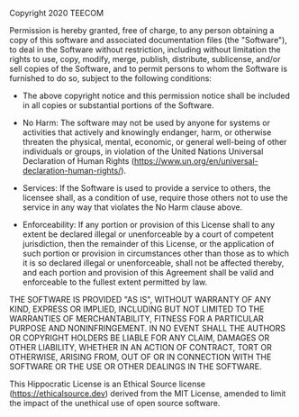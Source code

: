 Copyright 2020 TEECOM

Permission is hereby granted, free of charge, to any person obtaining a copy of
this software and associated documentation files (the "Software"), to deal in
the Software without restriction, including without limitation the rights to
use, copy, modify, merge, publish, distribute, sublicense, and/or sell copies of
the Software, and to permit persons to whom the Software is furnished to do so,
subject to the following conditions:

* The above copyright notice and this permission notice shall be included in all
  copies or substantial portions of the Software.

* No Harm: The software may not be used by anyone for systems or activities that
  actively and knowingly endanger, harm, or otherwise threaten the physical,
  mental, economic, or general well-being of other individuals or groups, in
  violation of the United Nations Universal Declaration of Human Rights
  (https://www.un.org/en/universal-declaration-human-rights/).

* Services: If the Software is used to provide a service to others, the licensee
  shall, as a condition of use, require those others not to use the service in
  any way that violates the No Harm clause above.

* Enforceability: If any portion or provision of this License shall to any
  extent be declared illegal or unenforceable by a court of competent
  jurisdiction, then the remainder of this License, or the application of such
  portion or provision in circumstances other than those as to which it is so
  declared illegal or unenforceable, shall not be affected thereby, and each
  portion and provision of this Agreement shall be valid and enforceable to the
  fullest extent permitted by law.

THE SOFTWARE IS PROVIDED "AS IS", WITHOUT WARRANTY OF ANY KIND, EXPRESS OR
IMPLIED, INCLUDING BUT NOT LIMITED TO THE WARRANTIES OF MERCHANTABILITY, FITNESS
FOR A PARTICULAR PURPOSE AND NONINFRINGEMENT. IN NO EVENT SHALL THE AUTHORS OR
COPYRIGHT HOLDERS BE LIABLE FOR ANY CLAIM, DAMAGES OR OTHER LIABILITY, WHETHER
IN AN ACTION OF CONTRACT, TORT OR OTHERWISE, ARISING FROM, OUT OF OR IN
CONNECTION WITH THE SOFTWARE OR THE USE OR OTHER DEALINGS IN THE SOFTWARE.

This Hippocratic License is an Ethical Source license
(https://ethicalsource.dev) derived from the MIT License, amended to limit the
impact of the unethical use of open source software.

